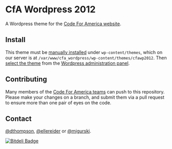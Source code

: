 CfA Wordpress 2012
==================

A Wordpress theme for the [Code For America website](http://codeforamerica.org).

Install
-------

This theme must be [manually installed](http://codex.wordpress.org/Using_Themes#Adding_New_Themes_Manually_.28FTP.29)
under `wp-content/themes`, which on our server is at `/var/www/cfa_wordpress/wp-content/themes/cfawp2012`.
Then [select the theme](http://codex.wordpress.org/Using_Themes#Selecting_the_Active_Theme)
from the [Wordpress administration panel](http://codex.wordpress.org/Administration_Panels).

Contributing
------------

Many members of the [Code For America teams](https://github.com/organizations/codeforamerica/teams)
can push to this repository. Please make your changes on a branch, and submit them via a pull
request to ensure more than one pair of eyes on the code.

Contact
-------

[@dthompson](https://github.com/dthompson),
[@ellereider](https://github.com/ellereider)
or [@migurski](https://github.com/migurski).


[![Bitdeli Badge](https://d2weczhvl823v0.cloudfront.net/danaoshiro/cfawp2012/trend.png)](https://bitdeli.com/free "Bitdeli Badge")

